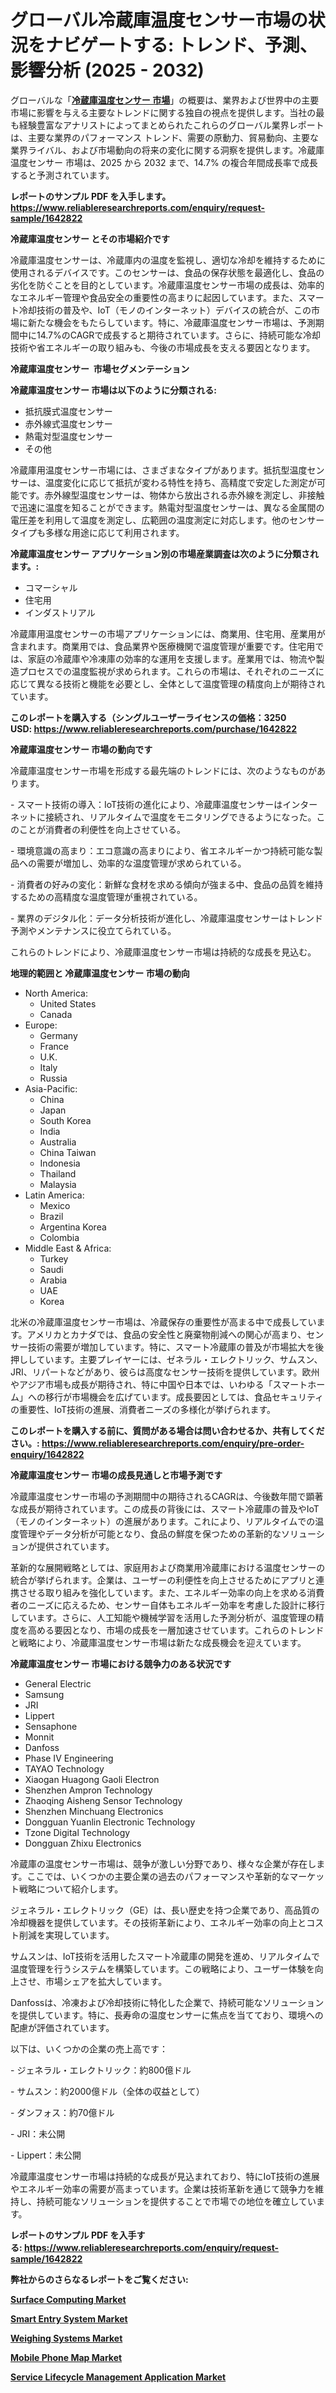 <p><h1>グローバル冷蔵庫温度センサー市場の状況をナビゲートする: トレンド、予測、影響分析 (2025 - 2032)</h1></p><p>グローバルな「<a href="https://www.reliableresearchreports.com/refrigerator-temperature-sensors-market-r1642822?utm_campaign=110&utm_medium=6&utm_source=Github&utm_content=ia&utm_term=10032025&utm_id=refrigerator-temperature-sensors"><strong>冷蔵庫温度センサー 市場</strong></a>」の概要は、業界および世界中の主要市場に影響を与える主要なトレンドに関する独自の視点を提供します。当社の最も経験豊富なアナリストによってまとめられたこれらのグローバル業界レポートは、主要な業界のパフォーマンス トレンド、需要の原動力、貿易動向、主要な業界ライバル、および市場動向の将来の変化に関する洞察を提供します。冷蔵庫温度センサー 市場は、2025 から 2032 まで、14.7% の複合年間成長率で成長すると予測されています。</p>
<p><strong>レポートのサンプル PDF を入手します。</strong><strong><a href="https://www.reliableresearchreports.com/enquiry/request-sample/1642822?utm_campaign=110&utm_medium=6&utm_source=Github&utm_content=ia&utm_term=10032025&utm_id=refrigerator-temperature-sensors">https://www.reliableresearchreports.com/enquiry/request-sample/1642822</a></strong></p>
<p><strong>冷蔵庫温度センサー とその市場紹介です</strong></p>
<p><p>冷蔵庫温度センサーは、冷蔵庫内の温度を監視し、適切な冷却を維持するために使用されるデバイスです。このセンサーは、食品の保存状態を最適化し、食品の劣化を防ぐことを目的としています。冷蔵庫温度センサー市場の成長は、効率的なエネルギー管理や食品安全の重要性の高まりに起因しています。また、スマート冷却技術の普及や、IoT（モノのインターネット）デバイスの統合が、この市場に新たな機会をもたらしています。特に、冷蔵庫温度センサー市場は、予測期間中に14.7%のCAGRで成長すると期待されています。さらに、持続可能な冷却技術や省エネルギーの取り組みも、今後の市場成長を支える要因となります。</p><strong><a href="|AUTHORITHY_DOMAIN_URL|?utm_campaign=110&utm_medium=6&utm_source=Github&utm_content=ia&utm_term=10032025&utm_id=refrigerator-temperature-sensors"></a></strong></p>
<p><strong>冷蔵庫温度センサー&nbsp;</strong><strong>&nbsp;市場セグメンテーション</strong></p>
<p><strong>冷蔵庫温度センサー 市場は以下のように分類される:</strong>&nbsp;</p>
<p><ul><li>抵抗膜式温度センサー</li><li>赤外線式温度センサー</li><li>熱電対型温度センサー</li><li>その他</li></ul></p>
<p><p>冷蔵庫用温度センサー市場には、さまざまなタイプがあります。抵抗型温度センサーは、温度変化に応じて抵抗が変わる特性を持ち、高精度で安定した測定が可能です。赤外線型温度センサーは、物体から放出される赤外線を測定し、非接触で迅速に温度を知ることができます。熱電対型温度センサーは、異なる金属間の電圧差を利用して温度を測定し、広範囲の温度測定に対応します。他のセンサータイプも多様な用途に応じて利用されます。</p></p>
<p><strong> 冷蔵庫温度センサー アプリケーション別の市場産業調査は次のように分類されます。:</strong></p>
<p><ul><li>コマーシャル</li><li>住宅用</li><li>インダストリアル</li></ul></p>
<p><p>冷蔵庫用温度センサーの市場アプリケーションには、商業用、住宅用、産業用が含まれます。商業用では、食品業界や医療機関で温度管理が重要です。住宅用では、家庭の冷蔵庫や冷凍庫の効率的な運用を支援します。産業用では、物流や製造プロセスでの温度監視が求められます。これらの市場は、それぞれのニーズに応じて異なる技術と機能を必要とし、全体として温度管理の精度向上が期待されています。</p></p>
<p><strong>このレポートを購入する（シングルユーザーライセンスの価格：3250 USD:</strong><strong>&nbsp;<a href="https://www.reliableresearchreports.com/purchase/1642822?utm_campaign=110&utm_medium=6&utm_source=Github&utm_content=ia&utm_term=10032025&utm_id=refrigerator-temperature-sensors">https://www.reliableresearchreports.com/purchase/1642822</a></strong></p>
<p><strong>冷蔵庫温度センサー 市場の動向です</strong></p>
<p><p>冷蔵庫温度センサー市場を形成する最先端のトレンドには、次のようなものがあります。</p><p>- スマート技術の導入：IoT技術の進化により、冷蔵庫温度センサーはインターネットに接続され、リアルタイムで温度をモニタリングできるようになった。このことが消費者の利便性を向上させている。</p><p>- 環境意識の高まり：エコ意識の高まりにより、省エネルギーかつ持続可能な製品への需要が増加し、効率的な温度管理が求められている。</p><p>- 消費者の好みの変化：新鮮な食材を求める傾向が強まる中、食品の品質を維持するための高精度な温度管理が重視されている。</p><p>- 業界のデジタル化：データ分析技術が進化し、冷蔵庫温度センサーはトレンド予測やメンテナンスに役立てられている。</p><p>これらのトレンドにより、冷蔵庫温度センサー市場は持続的な成長を見込む。</p></p>
<p><strong>地理的範囲と 冷蔵庫温度センサー 市場の動向</strong></p>
<p><ul>
    <li>
        North America:
        <ul>
            <li>United States</li>
            <li>Canada</li>
        </ul>
    </li>
    <li>
        Europe:
        <ul>
            <li>Germany</li>
            <li>France</li>
            <li>U.K.</li>
            <li>Italy</li>
            <li>Russia</li>
        </ul>
    </li>
    <li>
        Asia-Pacific:
        <ul>
            <li>China</li>
            <li>Japan</li>
            <li>South Korea</li>
            <li>India</li>
            <li>Australia</li>
            <li>China Taiwan</li>
            <li>Indonesia</li>
            <li>Thailand</li>
            <li>Malaysia</li>
        </ul>
    </li>
    <li>
        Latin America:
        <ul>
            <li>Mexico</li>
            <li>Brazil</li>
            <li>Argentina Korea</li>
            <li>Colombia</li>
        </ul>
    </li>
    <li>
        Middle East & Africa:
        <ul>
            <li>Turkey</li>
            <li>Saudi</li>
            <li>Arabia</li>
            <li>UAE</li>
            <li>Korea</li>
        </ul>
    </li>
    </ul></p>
<p><p>北米の冷蔵庫温度センサー市場は、冷蔵保存の重要性が高まる中で成長しています。アメリカとカナダでは、食品の安全性と廃棄物削減への関心が高まり、センサー技術の需要が増加しています。特に、スマート冷蔵庫の普及が市場拡大を後押ししています。主要プレイヤーには、ゼネラル・エレクトリック、サムスン、JRI、リパートなどがあり、彼らは高度なセンサー技術を提供しています。欧州やアジア市場も成長が期待され、特に中国や日本では、いわゆる「スマートホーム」への移行が市場機会を広げています。成長要因としては、食品セキュリティの重要性、IoT技術の進展、消費者ニーズの多様化が挙げられます。</p></p>
<p><strong>このレポートを購入する前に、質問がある場合は問い合わせるか、共有してください。:&nbsp;<a href="https://www.reliableresearchreports.com/enquiry/pre-order-enquiry/1642822?utm_campaign=110&utm_medium=6&utm_source=Github&utm_content=ia&utm_term=10032025&utm_id=refrigerator-temperature-sensors">https://www.reliableresearchreports.com/enquiry/pre-order-enquiry/1642822</a></strong></p>
<p><strong>冷蔵庫温度センサー 市場の成長見通しと市場予測です</strong></p>
<p><p>冷蔵庫温度センサー市場の予測期間中の期待されるCAGRは、今後数年間で顕著な成長が期待されています。この成長の背後には、スマート冷蔵庫の普及やIoT（モノのインターネット）の進展があります。これにより、リアルタイムでの温度管理やデータ分析が可能となり、食品の鮮度を保つための革新的なソリューションが提供されています。</p><p>革新的な展開戦略としては、家庭用および商業用冷蔵庫における温度センサーの統合が挙げられます。企業は、ユーザーの利便性を向上させるためにアプリと連携させる取り組みを強化しています。また、エネルギー効率の向上を求める消費者のニーズに応えるため、センサー自体もエネルギー効率を考慮した設計に移行しています。さらに、人工知能や機械学習を活用した予測分析が、温度管理の精度を高める要因となり、市場の成長を一層加速させています。これらのトレンドと戦略により、冷蔵庫温度センサー市場は新たな成長機会を迎えています。</p></p>
<p><strong>冷蔵庫温度センサー 市場における競争力のある状況です</strong></p>
<p><ul><li>General Electric</li><li>Samsung</li><li>JRI</li><li>Lippert</li><li>Sensaphone</li><li>Monnit</li><li>Danfoss</li><li>Phase IV Engineering</li><li>TAYAO Technology</li><li>Xiaogan Huagong Gaoli Electron</li><li>Shenzhen Ampron Technology</li><li>Zhaoqing Aisheng Sensor Technology</li><li>Shenzhen Minchuang Electronics</li><li>Dongguan Yuanlin Electronic Technology</li><li>Tzone Digital Technology</li><li>Dongguan Zhixu Electronics</li></ul></p>
<p><p>冷蔵庫の温度センサー市場は、競争が激しい分野であり、様々な企業が存在します。ここでは、いくつかの主要企業の過去のパフォーマンスや革新的なマーケット戦略について紹介します。</p><p>ジェネラル・エレクトリック（GE）は、長い歴史を持つ企業であり、高品質の冷却機器を提供しています。その技術革新により、エネルギー効率の向上とコスト削減を実現しています。</p><p>サムスンは、IoT技術を活用したスマート冷蔵庫の開発を進め、リアルタイムで温度管理を行うシステムを構築しています。この戦略により、ユーザー体験を向上させ、市場シェアを拡大しています。</p><p>Danfossは、冷凍および冷却技術に特化した企業で、持続可能なソリューションを提供しています。特に、長寿命の温度センサーに焦点を当てており、環境への配慮が評価されています。</p><p>以下は、いくつかの企業の売上高です：</p><p>- ジェネラル・エレクトリック：約800億ドル</p><p>- サムスン：約2000億ドル（全体の収益として）</p><p>- ダンフォス：約70億ドル</p><p>- JRI：未公開</p><p>- Lippert：未公開</p><p>冷蔵庫温度センサー市場は持続的な成長が見込まれており、特にIoT技術の進展やエネルギー効率の需要が高まっています。企業は技術革新を通じて競争力を維持し、持続可能なソリューションを提供することで市場での地位を確立しています。</p></p>
<p><strong>レポートのサンプル PDF を入手する:&nbsp;<a href="https://www.reliableresearchreports.com/enquiry/request-sample/1642822?utm_campaign=110&utm_medium=6&utm_source=Github&utm_content=ia&utm_term=10032025&utm_id=refrigerator-temperature-sensors">https://www.reliableresearchreports.com/enquiry/request-sample/1642822</a></strong></p>
<p></p>
<p></p>
<p></p>
<p></p>
<p><strong>弊社からのさらなるレポートをご覧ください:</strong></p>
<p><strong><p><a href="https://github.com/beyeagamizjp/Market-Research-Report-List-1/blob/main/surface-computing-market.md?utm_campaign=110&utm_medium=6&utm_source=Github&utm_content=ia&utm_term=10032025&utm_id=refrigerator-temperature-sensors">Surface Computing Market</a></p><p><a href="https://github.com/kukolkasimo5/Market-Research-Report-List-1/blob/main/smart-entry-system-market.md?utm_campaign=110&utm_medium=6&utm_source=Github&utm_content=ia&utm_term=10032025&utm_id=refrigerator-temperature-sensors">Smart Entry System Market</a></p><p><a href="https://github.com/sutrejaron/Market-Research-Report-List-1/blob/main/weighing-systems-market.md?utm_campaign=110&utm_medium=6&utm_source=Github&utm_content=ia&utm_term=10032025&utm_id=refrigerator-temperature-sensors">Weighing Systems Market</a></p><p><a href="https://github.com/mudgeadamsvx/Market-Research-Report-List-1/blob/main/mobile-phone-map-market.md?utm_campaign=110&utm_medium=6&utm_source=Github&utm_content=ia&utm_term=10032025&utm_id=refrigerator-temperature-sensors">Mobile Phone Map Market</a></p><p><a href="https://github.com/baatetoshda/Market-Research-Report-List-1/blob/main/service-lifecycle-management-application-market.md?utm_campaign=110&utm_medium=6&utm_source=Github&utm_content=ia&utm_term=10032025&utm_id=refrigerator-temperature-sensors">Service Lifecycle Management Application Market</a></p></strong></p>